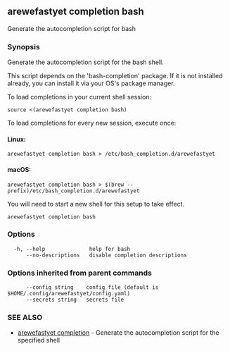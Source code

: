 ## arewefastyet completion bash

Generate the autocompletion script for bash

### Synopsis

Generate the autocompletion script for the bash shell.

This script depends on the 'bash-completion' package.
If it is not installed already, you can install it via your OS's package manager.

To load completions in your current shell session:

	source <(arewefastyet completion bash)

To load completions for every new session, execute once:

#### Linux:

	arewefastyet completion bash > /etc/bash_completion.d/arewefastyet

#### macOS:

	arewefastyet completion bash > $(brew --prefix)/etc/bash_completion.d/arewefastyet

You will need to start a new shell for this setup to take effect.


```
arewefastyet completion bash
```

### Options

```
  -h, --help              help for bash
      --no-descriptions   disable completion descriptions
```

### Options inherited from parent commands

```
      --config string    config file (default is $HOME/.config/arewefastyet/config.yaml)
      --secrets string   secrets file
```

### SEE ALSO

* [arewefastyet completion](arewefastyet_completion.md)	 - Generate the autocompletion script for the specified shell

